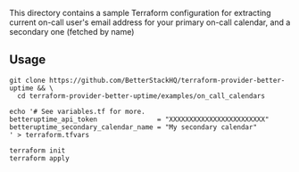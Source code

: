This directory contains a sample Terraform configuration for extracting current on-call
user's email address for your primary on-call calendar, and a secondary one (fetched by name)

## Usage

```shell script
git clone https://github.com/BetterStackHQ/terraform-provider-better-uptime && \
  cd terraform-provider-better-uptime/examples/on_call_calendars

echo '# See variables.tf for more.
betteruptime_api_token               = "XXXXXXXXXXXXXXXXXXXXXXXX"
betteruptime_secondary_calendar_name = "My secondary calendar"
' > terraform.tfvars

terraform init
terraform apply
```

